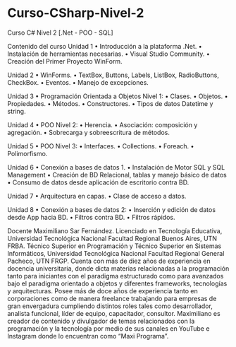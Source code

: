 # Curso-CSharp-Nivel-2

Curso C# Nivel 2 [.Net - POO - SQL]

Contenido del curso
Unidad 1
• Introducción a la plataforma .Net.
• Instalación de herramientas necesarias.
• Visual Studio Community.
• Creación del Primer Proyecto WinForm.

Unidad 2
• WinForms.
• TextBox, Buttons, Labels, ListBox, RadioButtons, CheckBox.
• Eventos.
• Manejo de excepciones.

Unidad 3
• Programación Orientada a Objetos Nivel 1:
• Clases.
• Objetos.
• Propiedades.
• Métodos.
• Constructores.
• Tipos de datos Datetime y string.

Unidad 4
• POO Nivel 2:
• Herencia.
• Asociación: composición y agregación.
• Sobrecarga y sobreescritura de métodos.

Unidad 5
• POO Nivel 3:
• Interfaces.
• Collections.
• Foreach.
• Polimorfismo.

Unidad 6
• Conexión a bases de datos 1.
• Instalación de Motor SQL y SQL Management
• Creación de BD Relacional, tablas y manejo básico de datos
• Consumo de datos desde aplicación de escritorio contra BD.

Unidad 7
• Arquitectura en capas.
• Clase de acceso a datos.


Unidad 8
• Conexión a bases de datos 2:
• Inserción y edición de datos desde App hacia BD.
• Filtros contra BD.
• Filtros rápidos.

Docente
Maximiliano Sar Fernández. Licenciado en Tecnología Educativa, Universidad Tecnológica
Nacional Facultad Regional Buenos Aires, UTN FRBA.
Técnico Superior en Programación y Técnico Superior en Sistemas Informáticos, Universidad
Tecnológica Nacional Facultad Regional General Pacheco, UTN FRGP.
Cuenta con más de diez años de experiencia en docencia universitaria, donde dicta materias
relacionadas a la programación tanto para iniciantes con el paradigma estructurado como para
avanzados bajo el paradigma orientado a objetos y diferentes frameworks, tecnologías y
arquitecturas.
Posee más de doce años de experiencia tanto en corporaciones como de manera freelance
trabajando para empresas de gran envergadura cumpliendo distintos roles tales como
desarrollador, analista funcional, líder de equipo, capacitador, consultor.
Maximiliano es creador de contenido y divulgador de temas relacionados con la programación y
la tecnología por medio de sus canales en YouTube e Instagram donde lo encuentran como
“Maxi Programa”.
